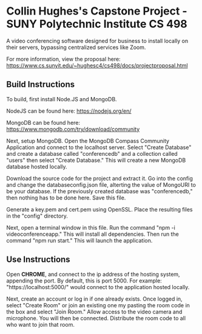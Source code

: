 # Collin Hughes's Capstone Project - SUNY Polytechnic Institute CS 498
A video conferencing software designed for business to install locally on their servers, bypassing centralized services like Zoom. 

For more information, view the proposal here: https://www.cs.sunyit.edu/~hughesc4/cs498/docs/projectproposal.html

## Build Instructions
To build, first install Node.JS and MongoDB.

NodeJS can be found here: https://nodejs.org/en/

MongoDB can be found here: https://www.mongodb.com/try/download/community

Next, setup MongoDB. Open the MongoDB Compass Community Application and connect to the localhost server. Select "Create Database" and create a database called "conferencedb" and a collection called "users" then select "Create Database." This will create a new MongoDB database hosted locally.

Download the source code for the project and extract it. Go into the config and change the databaseconfig.json file, alterting the value of MongoURI to be your database. If the previously created database was "conferencedb," then nothing has to be done here. Save this file.

Generate a key.pem and cert.pem using OpenSSL. Place the resulting files in the "config" directory.

Next, open a terminal window in this file. Run the command "npm -i videoconferenceapp." This will install all dependencies. Then run the command "npm run start." This will launch the application. 

## Use Instructions
Open **CHROME**, and connect to the ip address of the hosting system, appending the port. By default, this is port 5000. For example: "https://localhost:5000/" would connect to the application hosted locally.

Next, create an account or log in if one already exists. Once logged in, select "Create Room" or join an existing one my pasting the room code in the box and select "Join Room." Allow access to the video camera and microphone. You will then be connected. Distribute the room code to all who want to join that room.




